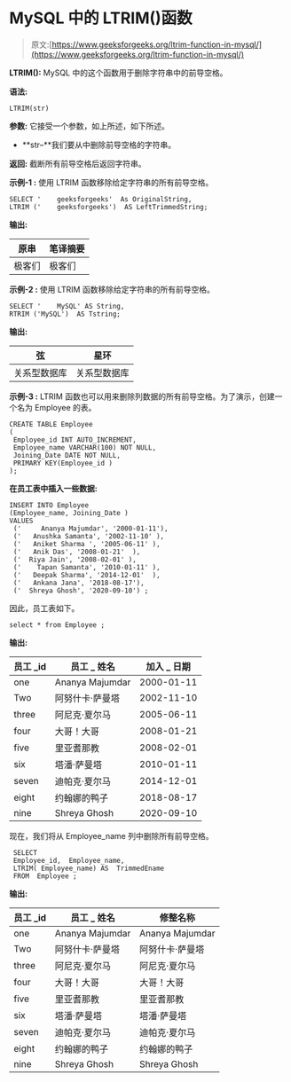 # MySQL 中的 LTRIM()函数

> 原文:[https://www.geeksforgeeks.org/ltrim-function-in-mysql/](https://www.geeksforgeeks.org/ltrim-function-in-mysql/)

**LTRIM():**
MySQL 中的这个函数用于删除字符串中的前导空格。

**语法:**

```
LTRIM(str)
```

**参数:**
它接受一个参数，如上所述，如下所述。

*   **str–**我们要从中删除前导空格的字符串。

**返回:**
截断所有前导空格后返回字符串。

**示例-1 :**
使用 LTRIM 函数移除给定字符串的所有前导空格。

```
SELECT '    geeksforgeeks'  As OriginalString,
LTRIM ('    geeksforgeeks')  AS LeftTrimmedString;
```

**输出:**

| **原串** | **笔译摘要** |
| --- | --- |
| 极客们 | 极客们 |

**示例-2 :**
使用 LTRIM 函数移除给定字符串的所有前导空格。

```
SELECT '    MySQL' AS String, 
RTRIM ('MySQL')  AS Tstring;
```

**输出:**

| **弦** | **星环** |
| --- | --- |
| 关系型数据库 | 关系型数据库 |

**示例-3 :**
LTRIM 函数也可以用来删除列数据的所有前导空格。为了演示，创建一个名为 Employee 的表。

```
CREATE TABLE Employee
(
 Employee_id INT AUTO_INCREMENT,  
 Employee_name VARCHAR(100) NOT NULL,
 Joining_Date DATE NOT NULL,
 PRIMARY KEY(Employee_id )
);
```

**在员工表中插入一些数据:**

```
INSERT INTO Employee
(Employee_name, Joining_Date )
VALUES
 ('     Ananya Majumdar', '2000-01-11'),
 ('   Anushka Samanta', '2002-11-10' ),
 ('   Aniket Sharma ', '2005-06-11' ),
 ('   Anik Das', '2008-01-21'  ),
 ('  Riya Jain', '2008-02-01' ),
 ('    Tapan Samanta', '2010-01-11' ),
 ('   Deepak Sharma', '2014-12-01'  ),
 ('   Ankana Jana', '2018-08-17'),
 ('  Shreya Ghosh', '2020-09-10') ;
```

因此，员工表如下。

```
select * from Employee ;
```

**输出:**

| **员工 _id** | **员工 _ 姓名** | **加入 _ 日期** |
| --- | --- | --- |
| one | Ananya Majumdar | 2000-01-11 |
| Two | 阿努什卡·萨曼塔 | 2002-11-10 |
| three | 阿尼克·夏尔马 | 2005-06-11 |
| four | 大哥！大哥 | 2008-01-21 |
| five | 里亚耆那教 | 2008-02-01 |
| six | 塔潘·萨曼塔 | 2010-01-11 |
| seven | 迪帕克·夏尔马 | 2014-12-01 |
| eight | 约翰娜的鸭子 | 2018-08-17 |
| nine | Shreya Ghosh | 2020-09-10 |

现在，我们将从 Employee_name 列中删除所有前导空格。

```
 SELECT  
 Employee_id,  Employee_name,
 LTRIM( Employee_name) AS  TrimmedEname  
 FROM  Employee ;
```

**输出:**

| **员工 _id** | **员工 _ 姓名** | 修整名称 |
| --- | --- | --- |
| one | Ananya Majumdar | Ananya Majumdar |
| Two | 阿努什卡·萨曼塔 | 阿努什卡·萨曼塔 |
| three | 阿尼克·夏尔马 | 阿尼克·夏尔马 |
| four | 大哥！大哥 | 大哥！大哥 |
| five | 里亚耆那教 | 里亚耆那教 |
| six | 塔潘·萨曼塔 | 塔潘·萨曼塔 |
| seven | 迪帕克·夏尔马 | 迪帕克·夏尔马 |
| eight | 约翰娜的鸭子 | 约翰娜的鸭子 |
| nine | Shreya Ghosh | Shreya Ghosh |
